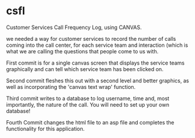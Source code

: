 csfl
====

Customer Services Call Frequency Log, using CANVAS.

we needed a way for customer services to record the number of calls coming into the call center, for each service team and interaction (which is what we are calling the questions that people come to us with.




First commit is for a single canvas screen that displays the service teams graphically and can tell which service team has been clicked on.

Second commit fleshes this out with a second level and better graphics, as well as incorporating the 'canvas text wrap' function.

Third commit writes to a database to log username, time and, most importantly, the nature of the call. You will need to set up your own database!

Fourth Commit changes the html file to an asp file and completes the functionality for this application.
